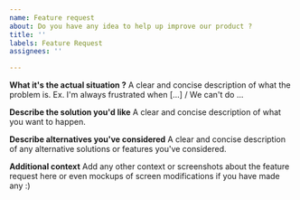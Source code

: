 ```yaml
---
name: Feature request
about: Do you have any idea to help up improve our product ?
title: ''
labels: Feature Request
assignees: ''

---
```


**What it's the actual situation ?**
A clear and concise description of what the problem is. Ex. I'm always frustrated when [...] / We can't do ...

**Describe the solution you'd like**
A clear and concise description of what you want to happen.

**Describe alternatives you've considered**
A clear and concise description of any alternative solutions or features you've considered.

**Additional context**
Add any other context or screenshots about the feature request here or even mockups of screen modifications if you have made any :)
